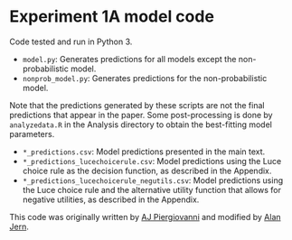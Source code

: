 Experiment 1A model code
========================

Code tested and run in Python 3.

* `model.py`: Generates predictions for all models except the non-probabilistic model.
* `nonprob_model.py`: Generates predictions for the non-probabilistic model.

Note that the predictions generated by these scripts are not the final predictions that appear in the paper. Some post-processing is done by `analyzedata.R` in the Analysis directory to obtain the best-fitting model parameters.

* `*_predictions.csv`: Model predictions presented in the main text.
* `*_predictions_lucechoicerule.csv`: Model predictions using the Luce choice rule as the decision function, as described in the Appendix.
* `*_predictions_lucechoicerule_negutils.csv`: Model predictions using the Luce choice rule and the alternative utility function that allows for negative utilities, as described in the Appendix.

This code was originally written by [AJ Piergiovanni](https://github.com/piergiaj) and modified by [Alan Jern](https://github.com/alanjern).

